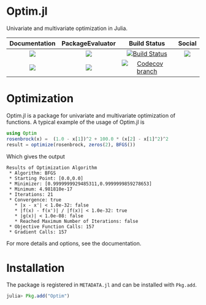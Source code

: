 Optim.jl
========

Univariate and multivariate optimization in Julia.

| **Documentation**                                         | **PackageEvaluator**                      |**Build Status** |**Social**                                 |
|:---------------------------------------------------------:|:-----------------------------------------:|:---:|:------------------------------------------:|
| [![][docs-stable-img]][docs-stable-url]  | [![][pkg-0.4-img]][pkg-0.4-url]| [![Build Status][build-img]][build-url] | [![][gitter-img]][gitter-url]|
| [![][docs-latest-img]][docs-latest-url]  | [![][pkg-0.5-img]][pkg-0.5-url]| [![Codecov branch][cov-img]][cov-url] |  |

# Optimization

Optim.jl is a package for univariate and multivariate optimization of functions.
A typical example of the usage of Optim.jl is
```julia
using Optim
rosenbrock(x) =  (1.0 - x[1])^2 + 100.0 * (x[2] - x[1]^2)^2
result = optimize(rosenbrock, zeros(2), BFGS())
```
Which gives the output
```jlcon
Results of Optimization Algorithm
 * Algorithm: BFGS
 * Starting Point: [0.0,0.0]
 * Minimizer: [0.9999999929485311,0.9999999859278653]
 * Minimum: 4.981810e-17
 * Iterations: 21
 * Convergence: true
   * |x - x'| < 1.0e-32: false
   * |f(x) - f(x')| / |f(x)| < 1.0e-32: true
   * |g(x)| < 1.0e-08: false
   * Reached Maximum Number of Iterations: false
 * Objective Function Calls: 157
 * Gradient Calls: 157
```
For more details and options, see the documentation.
# Installation

The package is registered in `METADATA.jl` and can be installed with `Pkg.add`.

```julia
julia> Pkg.add("Optim")
```

[docs-latest-img]: https://img.shields.io/badge/docs-latest-blue.svg
[docs-latest-url]: https://juliaopt.github.io/Optim.jl/latest

[docs-stable-img]: https://img.shields.io/badge/docs-stable-blue.svg
[docs-stable-url]: https://juliaopt.github.io/Optim.jl/stable

[build-img]: https://travis-ci.org/JuliaOpt/Optim.jl.svg?branch=master
[build-url]: https://travis-ci.org/JuliaOpt/Optim.jl

[pkg-0.4-img]: http://pkg.julialang.org/badges/Optim_0.4.svg
[pkg-0.4-url]: http://pkg.julialang.org/?pkg=Optim&ver=0.4
[pkg-0.5-img]: http://pkg.julialang.org/badges/Optim_0.5.svg
[pkg-0.5-url]: http://pkg.julialang.org/?pkg=Optim&ver=0.5

[cov-img]: https://img.shields.io/codecov/c/github/JuliaOpt/Optim.jl/master.svg?maxAge=2592000
[cov-url]: https://codecov.io/gh/JuliaOpt/Optim.jl

[gitter-url]: https://gitter.im/JuliaOpt/Optim.jl
[gitter-img]: https://badges.gitter.im/JuliaOpt/Optim.jl.svg
